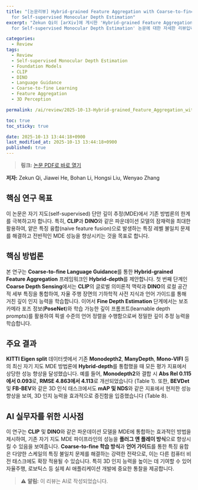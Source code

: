 ```yaml
---
title: "[논문리뷰] Hybrid-grained Feature Aggregation with Coarse-to-fine Language Guidance
  for Self-supervised Monocular Depth Estimation"
excerpt: "Zekun Qi이 [arXiv]에 게시한 'Hybrid-grained Feature Aggregation with Coarse-to-fine Language Guidance
  for Self-supervised Monocular Depth Estimation' 논문에 대한 자세한 리뷰입니다."

categories:
  - Review
tags:
  - Review
  - Self-supervised Monocular Depth Estimation
  - Foundation Models
  - CLIP
  - DINO
  - Language Guidance
  - Coarse-to-fine Learning
  - Feature Aggregation
  - 3D Perception

permalink: /ai/review/2025-10-13-Hybrid-grained_Feature_Aggregation_with_Coarse-to-fine_Language_Guidance_for_Self-supervised_Monocular_Depth_Estimation/

toc: true
toc_sticky: true

date: 2025-10-13 13:44:18+0900
last_modified_at: 2025-10-13 13:44:18+0900
published: true
---
```

> **링크:** [논문 PDF로 바로 열기](https://arxiv.org/abs/2510.09320)

**저자:** Zekun Qi, Jiawei He, Bohan Li, Hongsi Liu, Wenyao Zhang



## 핵심 연구 목표
이 논문은 자기 지도(self-supervised) 단안 깊이 추정(MDE)에서 기존 방법론의 한계를 극복하고자 합니다. 특히, **CLIP**과 **DINO**와 같은 파운데이션 모델의 잠재력을 최대한 활용하여, 얕은 특징 융합(naive feature fusion)으로 발생하는 특징 레벨 불일치 문제를 해결하고 전반적인 MDE 성능을 향상시키는 것을 목표로 합니다.

## 핵심 방법론
본 연구는 **Coarse-to-fine Language Guidance**를 통한 **Hybrid-grained Feature Aggregation** 프레임워크인 **Hybrid-depth**를 제안합니다. 첫 번째 단계인 **Coarse Depth Sensing**에서는 **CLIP**의 글로벌 의미론적 맥락과 **DINO**의 로컬 공간적 세부 특징을 통합하여, 자율 주행 장면의 기하학적 사전 지식과 언어 가이드를 통해 거친 깊이 인지 능력을 학습합니다. 이어서 **Fine Depth Estimation** 단계에서는 보조 카메라 포즈 정보(**PoseNet**)와 학습 가능한 깊이 프롬프트(learnable depth prompts)를 활용하여 픽셀 수준의 언어 정렬을 수행함으로써 정밀한 깊이 추정 능력을 학습합니다.

## 주요 결과
**KITTI Eigen split** 데이터셋에서 기존 **Monodepth2**, **ManyDepth**, **Mono-VIFI** 등의 최신 자기 지도 MDE 방법론에 **Hybrid-depth**를 통합했을 때 모든 평가 지표에서 상당한 성능 향상을 달성했습니다. 예를 들어, **Monodepth2**와 결합 시 **Abs Rel 0.115에서 0.093**로, **RMSE 4.863에서 4.113**로 개선되었습니다 (Table 1). 또한, **BEVDet** 및 **FB-BEV**와 같은 3D 인식 태스크에서도 **mAP 및 NDS**와 같은 지표에서 현저한 성능 향상을 보여, 3D 인지 능력을 효과적으로 증진함을 입증했습니다 (Table 8).

## AI 실무자를 위한 시사점
이 연구는 **CLIP** 및 **DINO**와 같은 파운데이션 모델을 MDE에 통합하는 효과적인 방법을 제시하여, 기존 자기 지도 MDE 파이프라인의 성능을 **플러그 앤 플레이 방식**으로 향상시킬 수 있음을 보여줍니다. **Coarse-to-fine 학습 방식**과 **언어 가이드**를 통한 특징 융합은 다양한 스케일의 특징 불일치 문제를 해결하는 강력한 전략으로, 이는 다른 컴퓨터 비전 태스크에도 확장 적용될 수 있습니다. 특히 3D 인지 능력을 높이는 데 기여할 수 있어 자율주행, 로보틱스 등 실제 AI 애플리케이션 개발에 중요한 통찰을 제공합니다.

> ⚠️ **알림:** 이 리뷰는 AI로 작성되었습니다.
